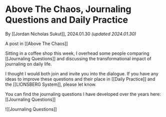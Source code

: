 # Above The Chaos, Journaling Questions and Daily Practice

By [[Jordan Nicholas Sukut]], 2024.01.30 _(updated 2024.01.30)_

A post in [[Above The Chaos]]  

Sitting in a coffee shop this week, I overhead some people comparing [[Journaling Questions]] and discussing the transformational impact of journaling on daily life. 

I thought I would both join and invite you into the dialogue. If you have any ideas to improve these questions and their place in [[Daily Practice]] and the [[LIONSBERG System]], please let know. 

You can find the journaling questions I have developed over the years here: [[Journaling Questions]] 

![[Journaling Questions]]  
